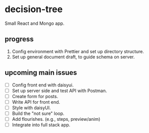 # decision-tree
Small React and Mongo app.

## progress
1. Config environment with Prettier and set up directory structure. 
2. Set up general document draft, to guide schema on server.

## upcoming main issues
- [ ] Config front end with daisyui.
- [ ] Set up server side and test API with Postman.
- [ ] Create form for posts.
- [ ] Write API for front end.
- [ ] Style with daisyUI.
- [ ] Build the "not sure" loop.
- [ ] Add flourishes. (e.g., steps, preview/anim)
- [ ] Integrate into full stack app.
